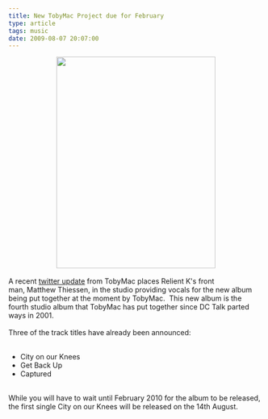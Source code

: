 ```yaml
---
title: New TobyMac Project due for February
type: article
tags: music
date: 2009-08-07 20:07:00
---
```

<div class="separator" style="clear:both;text-align:center;"><a href="http://img24.imageshack.us/img24/1526/21845399.jpg" style="margin-left:1em;margin-right:1em;"><img border="0" height="420" src="http://img24.imageshack.us/img24/1526/21845399.jpg" width="315" /></a></div><br />A recent <a href="http://twitter.com/therealtobymac/status/3182401364">twitter update</a> from TobyMac places Relient K's front man,&nbsp;Matthew&nbsp;Thiessen, in the studio providing vocals for the new album being put together at the moment by TobyMac. &nbsp;This new album is the fourth studio album that TobyMac has put together since DC Talk parted ways in 2001.<br /><br />Three of the track titles have already been announced:<br /><br /><ul><li>City on our Knees</li><li>Get Back Up</li><li>Captured</li></ul><br />While you will have to wait until February 2010 for the album to be released, the first single City on our Knees will be released on the 14th August.<div class="blogger-post-footer"><img width='1' height='1' src='https://blogger.googleusercontent.com/tracker/31453821-7061105582399763292?l=www.jamesdoc.co.uk' alt='' /></div>
